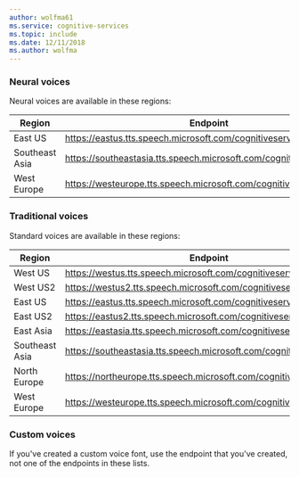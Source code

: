 ```yaml
---
author: wolfma61
ms.service: cognitive-services
ms.topic: include
ms.date: 12/11/2018
ms.author: wolfma
---
```


### Neural voices

Neural voices are available in these regions:

| Region | Endpoint |
|--------|----------|
| East US | https://eastus.tts.speech.microsoft.com/cognitiveservices/v1 |
| Southeast Asia | https://southeastasia.tts.speech.microsoft.com/cognitiveservices/v1 |
| West Europe | https://westeurope.tts.speech.microsoft.com/cognitiveservices/v1 |

### Traditional voices

Standard voices are available in these regions:

| Region | Endpoint |
|--------|----------|
| West US | https://westus.tts.speech.microsoft.com/cognitiveservices/v1 |
| West US2 | https://westus2.tts.speech.microsoft.com/cognitiveservices/v1 |
| East US | https://eastus.tts.speech.microsoft.com/cognitiveservices/v1 |
| East US2 | https://eastus2.tts.speech.microsoft.com/cognitiveservices/v1 |
| East Asia | https://eastasia.tts.speech.microsoft.com/cognitiveservices/v1 |
| Southeast Asia | https://southeastasia.tts.speech.microsoft.com/cognitiveservices/v1 |
| North Europe | https://northeurope.tts.speech.microsoft.com/cognitiveservices/v |
| West Europe | https://westeurope.tts.speech.microsoft.com/cognitiveservices/v1 |

### Custom voices

If you've created a custom voice font, use the endpoint that you've created, not one of the endpoints in these lists.
